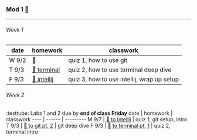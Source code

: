 ### Mod 1 :calendar:
-----

###### Week 1
date | homework | classwork
---- | ------ | ---------
W 9/2 | [:paperclip:](https://github.com/mrWallaceMadeira/lesson1) | quiz 1, how to use git
T 9/3 | [:paperclip: terminal](https://google.com) | quiz 2, how to use terminal deep dive
F 9/3 | [:paperclip: intellij](https://google.com) | quiz 3, how to use intellij, wrap up setup

###### Week 2
:testtube: Labs 1 and 2 due by **end of class Friday**
date | homework | classwork
---- | ------ | ---------
M 9/7 | [:paperclip: to intellij](https://github.com/mrWallaceMadeira/lesson1) | quiz 1, git setup, intro
T 9/3 | [:paperclip: to git pt. 2](https://google.com) | git deep dive
F 9/3 | [:paperclip: to terminal pt. 1](https://google.com) | quiz 2, terminal intro



